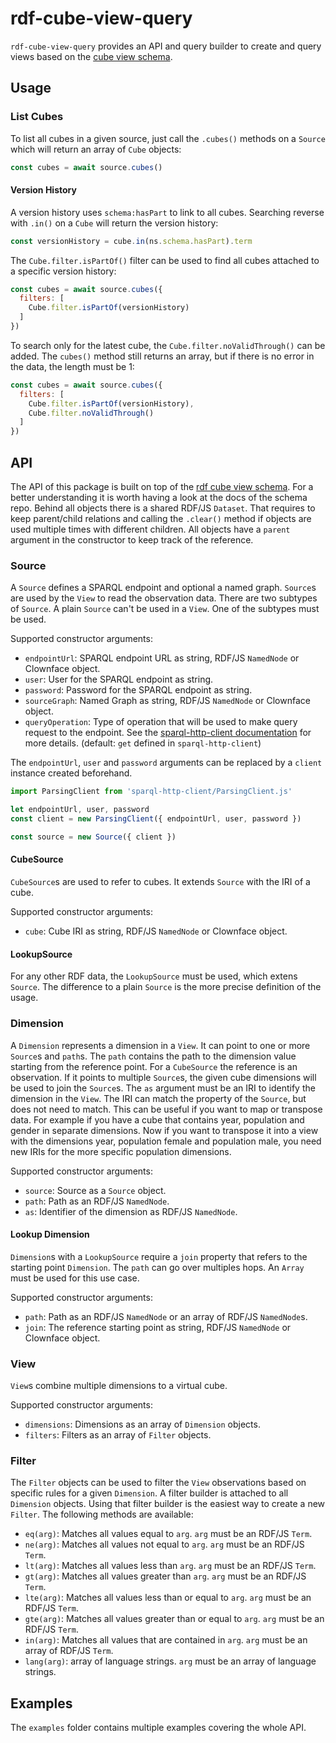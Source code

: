 # rdf-cube-view-query

`rdf-cube-view-query` provides an API and query builder to create and query views based on the [cube view schema](https://github.com/zazuko/rdf-cube-view-schema).

## Usage

### List Cubes

To list all cubes in a given source, just call the `.cubes()` methods on a `Source` which will return an array of `Cube` objects:

```javascript
const cubes = await source.cubes()
```

#### Version History

A version history uses `schema:hasPart` to link to all cubes.
Searching reverse with `.in()` on a `Cube` will return the version history: 

```javascript
const versionHistory = cube.in(ns.schema.hasPart).term
```

The `Cube.filter.isPartOf()` filter can be used to find all cubes attached to a specific version history:

```javascript
const cubes = await source.cubes({
  filters: [
    Cube.filter.isPartOf(versionHistory)
  ]
})
```

To search only for the latest cube, the `Cube.filter.noValidThrough()` can be added.
The `cubes()` method still returns an array, but if there is no error in the data, the length must be 1:

```javascript
const cubes = await source.cubes({
  filters: [
    Cube.filter.isPartOf(versionHistory),
    Cube.filter.noValidThrough()
  ]
})
```

## API

The API of this package is built on top of the [rdf cube view schema](https://github.com/zazuko/rdf-cube-view-schema).
For a better understanding it is worth having a look at the docs of the schema repo.
Behind all objects there is a shared RDF/JS `Dataset`.
That requires to keep parent/child relations and calling the `.clear()` method if objects are used multiple times with different children.
All objects have a `parent` argument in the constructor to keep track of the reference.

### Source

A `Source` defines a SPARQL endpoint and optional a named graph.
`Source`s are used by the `View` to read the observation data.
There are two subtypes of `Source`.
A plain `Source` can't be used in a `View`.
One of the subtypes must be used.

Supported constructor arguments:

- `endpointUrl`: SPARQL endpoint URL as string, RDF/JS `NamedNode` or Clownface object.
- `user`: User for the SPARQL endpoint as string.
- `password`: Password for the SPARQL endpoint as string.
- `sourceGraph`: Named Graph as string, RDF/JS `NamedNode` or Clownface object.
- `queryOperation`: Type of operation that will be used to make query request to the endpoint.
  See the [sparql-http-client documentation](https://zazuko.github.io/sparql-http-client/#/?id=operation) for more details.
  (default: `get` defined in `sparql-http-client`)

The `endpointUrl`, `user` and `password` arguments can be replaced by a `client` instance created beforehand.

```js
import ParsingClient from 'sparql-http-client/ParsingClient.js'

let endpointUrl, user, password
const client = new ParsingClient({ endpointUrl, user, password })

const source = new Source({ client })
```

#### CubeSource

`CubeSource`s are used to refer to cubes.
It extends `Source` with the IRI of a cube.

Supported constructor arguments:

- `cube`: Cube IRI as string, RDF/JS `NamedNode` or Clownface object.

#### LookupSource

For any other RDF data, the `LookupSource` must be used, which extens `Source`.
The difference to a plain `Source` is the more precise definition of the usage.

### Dimension

A `Dimension` represents a dimension in a `View`.
It can point to one or more `Source`s and `path`s.
The `path` contains the path to the dimension value starting from the reference point.
For a `CubeSource` the reference is an observation.
If it points to multiple `Source`s, the given cube dimensions will be used to join the `Source`s. 
The `as` argument must be an IRI to identify the dimension in the `View`.
The IRI can match the property of the `Source`, but does not need to match.
This can be useful if you want to map or transpose data.
For example if you have a cube that contains year, population and gender in separate dimensions.
Now if you want to transpose it into a view with the dimensions year, population female and population male, you need new IRIs for the more specific population dimensions.

Supported constructor arguments:

- `source`: Source as a `Source` object.
- `path`: Path as an RDF/JS `NamedNode`.
- `as`: Identifier of the dimension as RDF/JS `NamedNode`.

#### Lookup Dimension

`Dimension`s with a `LookupSource` require a `join` property that refers to the starting point `Dimension`.
The `path` can go over multiples hops.
An `Array` must be used for this use case.  

Supported constructor arguments:

- `path`: Path as an RDF/JS `NamedNode` or an array of RDF/JS `NamedNode`s.
- `join`: The reference starting point as string, RDF/JS `NamedNode` or Clownface object.

### View

`View`s combine multiple dimensions to a virtual cube.

Supported constructor arguments:

- `dimensions`: Dimensions as an array of `Dimension` objects.
- `filters`: Filters as an array of `Filter` objects.

### Filter

The `Filter` objects can be used to filter the `View` observations based on specific rules for a given `Dimension`.
A filter builder is attached to all `Dimension` objects.
Using that filter builder is the easiest way to create a new `Filter`.
The following methods are available:

- `eq(arg)`: Matches all values equal to `arg`.
  `arg` must be an RDF/JS `Term`.
- `ne(arg)`: Matches all values not equal to `arg`.
  `arg` must be an RDF/JS `Term`.
- `lt(arg)`: Matches all values less than `arg`.
  `arg` must be an RDF/JS `Term`.
- `gt(arg)`: Matches all values greater than `arg`.
  `arg` must be an RDF/JS `Term`.
- `lte(arg)`: Matches all values less than or equal to `arg`.
  `arg` must be an RDF/JS `Term`.
- `gte(arg)`: Matches all values greater than or equal to `arg`.
  `arg` must be an RDF/JS `Term`.
- `in(arg)`: Matches all values that are contained in `arg`.
  `arg` must be an array of RDF/JS `Term`.
- `lang(arg)`: array of language strings.
  `arg` must be an array of language strings.

## Examples

The `examples` folder contains multiple examples covering the whole API. 
